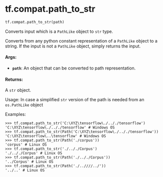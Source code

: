 <div itemscope itemtype="http://developers.google.com/ReferenceObject">
<meta itemprop="name" content="tf.compat.path_to_str" />
<meta itemprop="path" content="Stable" />
</div>

# tf.compat.path_to_str

``` python
tf.compat.path_to_str(path)
```

Converts input which is a `PathLike` object to `str` type.

Converts from any python constant representation of a `PathLike` object to
a string. If the input is not a `PathLike` object, simply returns the input.

#### Args:

* <b>`path`</b>: An object that can be converted to path representation.


#### Returns:

  A `str` object.

Usage:
  In case a simplified `str` version of the path is needed from an
  `os.PathLike` object

Examples:
```python3
>>> tf.compat.path_to_str('C:\XYZ\tensorflow\./.././tensorflow')
'C:\XYZ\tensorflow\./.././tensorflow' # Windows OS
>>> tf.compat.path_to_str(Path('C:\XYZ\tensorflow\./.././tensorflow'))
'C:\XYZ\tensorflow\..\tensorflow' # Windows OS
>>> tf.compat.path_to_str(Path('./corpus'))
'corpus' # Linux OS
>>> tf.compat.path_to_str('./.././Corpus')
'./.././Corpus' # Linux OS
>>> tf.compat.path_to_str(Path('./.././Corpus'))
'../Corpus' # Linux OS
>>> tf.compat.path_to_str(Path('./..////../'))
'../..' # Linux OS

```